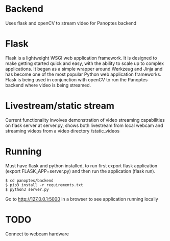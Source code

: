 # Backend

Uses flask and openCV to stream video for Panoptes backend

# Flask

Flask is a lightweight WSGI web application framework. It is designed to make getting started quick and easy, with the ability to scale up to complex applications. It began as a simple wrapper around Werkzeug and Jinja and has become one of the most popular Python web application frameworks.
Flask is being used in conjunction with openCV to run the Panoptes backend where video is being streamed.

# Livestream/static stream
Current functionality involves demonstration of video streaming capabilities on flask server at server.py, shows both 
livestream from local webcam and streaming videos from a video directory /static_videos

# Running

Must have flask and python installed, to run first export flask application (export FLASK_APP=server.py) and then
run the application (flask run). 

```
$ cd panoptes/backend
$ pip3 install -r requirements.txt
$ python3 server.py
```
 
 Go to http://127.0.0.1:5000 in a browser to see application running locally
 
# TODO

Connect to webcam hardware
